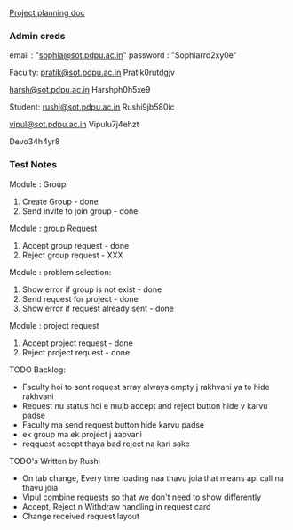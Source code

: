[Project planning doc](https://docs.google.com/document/d/1vV0ccrTvSbXZSKeeJVSau3ICzg6S4JitmYebEuKUD1o/edit)

### Admin  creds

email : "sophia@sot.pdpu.ac.in"
password : "Sophiarro2xy0e"

Faculty:
pratik@sot.pdpu.ac.in
Pratik0rutdgjv

harsh@sot.pdpu.ac.in
Harshph0h5xe9

Student:
rushi@sot.pdpu.ac.in
Rushi9jb580ic

vipul@sot.pdpu.ac.in
Vipulu7j4ehzt

Devo34h4yr8


### Test Notes

Module : Group

1. Create Group - done
2. Send invite to join group - done

Module : group Request

1. Accept group request - done
2. Reject group request - XXX

Module : problem selection:

1. Show error if group is not exist - done
2. Send request for project - done
3. Show error if request already sent - done

Module : project request

1. Accept project request - done
2. Reject project request - done



TODO Backlog:

- Faculty hoi to sent request array always empty j rakhvani ya to hide rakhvani
- Request nu status hoi e mujb accept and reject button hide v karvu padse
- Faculty ma send request button hide karvu padse
- ek group ma ek project j aapvani
- reqquest accept thaya bad reject na kari sake


TODO's Written by Rushi
- On tab change, Every time loading naa thavu joia that means api call na thavu joia
- Vipul combine requests so that we don't need to show differently
- Accept, Reject n Withdraw handling in request card
- Change received request layout